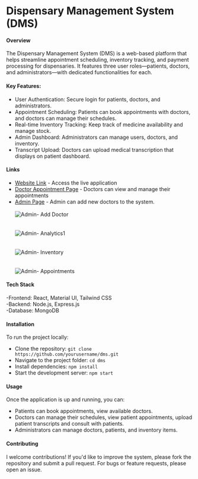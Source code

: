 # Dispensary Management System (DMS)

#### Overview <br>
The Dispensary Management System (DMS) is a web-based platform that helps streamline appointment scheduling, inventory tracking, and payment processing for dispensaries. It features three user roles—patients, doctors, and administrators—with dedicated functionalities for each.  <br>

#### Key Features: <br>
- User Authentication: Secure login for patients, doctors, and administrators.<br>
- Appointment Scheduling: Patients can book appointments with doctors, and doctors can manage their schedules.<br>
- Real-time Inventory Tracking: Keep track of medicine availability and manage stock.<br>
- Admin Dashboard: Administrators can manage users, doctors, and inventory.<br>
- Transcript Upload: Doctors can upload medical transcription that displays on patient dashboard. <br>

#### Links <br>
- [Website Link](https://dmspec.onrender.com/) - Access the live application   <br>
- [Doctor Appointment Page](https://dmspec.onrender.com/doctor/appointments) - Doctors can view and manage their appointments <br>
- [Admin Page](https://dmspec.onrender.com/admin/dashboard) - Admin can add new doctors to the system. <br><br>
![Admin- Add Doctor](https://github.com/user-attachments/assets/083aea0b-f5f5-484d-8416-d21a007e785f)<br><br><br>
![Admin- Analytics1](https://github.com/user-attachments/assets/2f770163-39d6-47fc-8084-9003da7b6a5f)<br><br><br>
![Admin- Inventory](https://github.com/user-attachments/assets/11f89d7a-b1d7-43f2-9c55-25269f2f7e9d)<br><br><br>
![Admin- Appointments](https://github.com/user-attachments/assets/6ea434e1-8269-4480-84cc-706f234508eb)<br>

#### Tech Stack<br>
-Frontend: React, Material UI, Tailwind CSS<br>
-Backend: Node.js, Express.js<br>
-Database: MongoDB<br>

#### Installation<br>
To run the project locally:<br>

- Clone the repository: `git clone https://github.com/yourusername/dms.git`<br>
- Navigate to the project folder: `cd dms`<br>
- Install dependencies: `npm install`<br>
- Start the development server: `npm start`<br>

#### Usage<br>
Once the application is up and running, you can:<br>

- Patients can book appointments, view available doctors.<br>
- Doctors can manage their schedules, view patient appointments, upload patient transcripts and consult with patients.<br>
- Administrators can manage doctors, patients, and inventory items.<br>

#### Contributing<br>
I welcome contributions! If you'd like to improve the system, please fork the repository and submit a pull request. For bugs or feature requests, please open an issue.<br>
